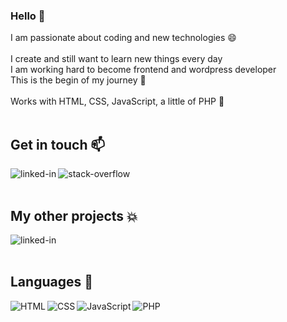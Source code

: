 ### Hello 👋  
I am passionate about coding and new technologies 😄 
<br>
<br>
I create and still want to learn new things every day
<br>
I am working hard to become frontend and wordpress developer
<br>
This is the begin of my journey 🔭
<br>
<br>
Works with HTML, CSS, JavaScript, a little of PHP 🌱
<br>
<br>
## Get in touch 📫
[<img
  align="left"
  alt="linked-in"
  src="https://img.shields.io/badge/linkedin-%230077B5.svg?&style=for-the-badge&logo=linkedin&logoColor=white"
/>](https://www.linkedin.com/in/wojciech-cyboro%C5%84-362846148/)[<img
  align="left"
  alt="stack-overflow"
  src="https://img.shields.io/badge/stack%20overflow-FE7A16?logo=stack-overflow&logoColor=white&style=for-the-badge"
/>](https://stackoverflow.com/users/21158946/wojciech-cyboro%c5%84)
<br>
<br>

## My other projects 💥
[<img
  align="left"
  alt="linked-in"
  src="https://img.shields.io/badge/Codepen-000000?style=for-the-badge&logo=codepen&logoColor=white"
/>](https://codepen.io/Cocoradler)
<br>
<br>

##  Languages 💬
<img align="left" alt="HTML" src="https://img.shields.io/badge/HTML5-E34F26?style=for-the-badge&logo=html5&logoColor=white" />
<img align="left" alt="CSS" src="https://img.shields.io/badge/CSS3-1572B6?style=for-the-badge&logo=css3&logoColor=white" />
<img align="left" alt="JavaScript" src="https://img.shields.io/badge/JavaScript-F7DF1E?style=for-the-badge&logo=javascript&logoColor=black" />
<img align="left" alt="PHP" src="https://img.shields.io/badge/PHP-777BB4?style=for-the-badge&logo=php&logoColor=white" />
<br>
<br>
